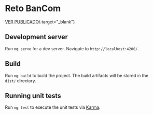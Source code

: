 # Reto BanCom

[VER PUBLICADO](https://emeltec.github.io/reto-bancom/){:target="_blank"}


## Development server

Run `ng serve` for a dev server. Navigate to `http://localhost:4200/`.

## Build

Run `ng build` to build the project. The build artifacts will be stored in the `dist/` directory.

## Running unit tests

Run `ng test` to execute the unit tests via [Karma](https://karma-runner.github.io).
